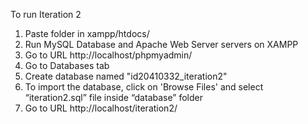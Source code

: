 To run Iteration 2
1. Paste folder in xampp/htdocs/
2. Run MySQL Database and Apache Web Server servers on XAMPP
2. Go to URL http://localhost/phpmyadmin/
3. Go to Databases tab
4. Create database named "id20410332_iteration2"
5. To import the database, click on 'Browse Files' and select “iteration2.sql” file inside “database” folder
6. Go to URL http://localhost/iteration2/

